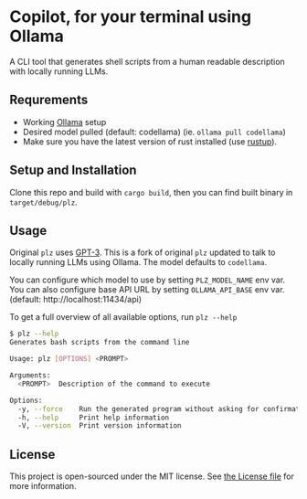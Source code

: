 # Copilot, for your terminal using Ollama

A CLI tool that generates shell scripts from a human readable description with locally running LLMs.

## Requrements

- Working [Ollama](https://ollama.ai/) setup
- Desired model pulled (default: codellama) (ie. `ollama pull codellama`)
- Make sure you have the latest version of rust installed (use [rustup](https://rustup.rs/)).

## Setup and Installation

Clone this repo and build with `cargo build`, then you can find built binary in `target/debug/plz`.

## Usage

Original `plz` uses [GPT-3](https://beta.openai.com/). This is a fork of original `plz` updated to talk to locally running LLMs using Ollama. The model defaults to `codellama`.

You can configure which model to use by setting `PLZ_MODEL_NAME` env var. You can also configure base API URL by setting `OLLAMA_API_BASE` env var. (default: http://localhost:11434/api)

To get a full overview of all available options, run `plz --help`

```sh
$ plz --help
Generates bash scripts from the command line

Usage: plz [OPTIONS] <PROMPT>

Arguments:
  <PROMPT>  Description of the command to execute

Options:
  -y, --force    Run the generated program without asking for confirmation
  -h, --help     Print help information
  -V, --version  Print version information
```

## License

This project is open-sourced under the MIT license. See [the License file](LICENSE) for more information.
